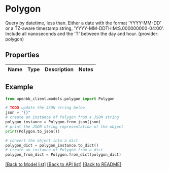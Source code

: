 # Polygon

Query by datetime, less than. Either a date with the format 'YYYY-MM-DD' or a TZ-aware timestamp string, 'YYYY-MM-DDTH:M:S.000000000-04:00'. Include all nanoseconds and the 'T' between the day and hour. (provider: polygon)

## Properties

Name | Type | Description | Notes
------------ | ------------- | ------------- | -------------

## Example

```python
from openbb_client.models.polygon import Polygon

# TODO update the JSON string below
json = "{}"
# create an instance of Polygon from a JSON string
polygon_instance = Polygon.from_json(json)
# print the JSON string representation of the object
print(Polygon.to_json())

# convert the object into a dict
polygon_dict = polygon_instance.to_dict()
# create an instance of Polygon from a dict
polygon_from_dict = Polygon.from_dict(polygon_dict)
```
[[Back to Model list]](../README.md#documentation-for-models) [[Back to API list]](../README.md#documentation-for-api-endpoints) [[Back to README]](../README.md)


